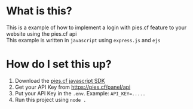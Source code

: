 # What is this?
This is a example of how to implement a login with pies.cf feature to your website using the pies.cf api\
This example is written in `javascript` using `express.js` and `ejs`

# How do I set this up?
1. Download the [pies.cf javascript SDK]()
2. Get your API Key from https://pies.cf/panel/api
3. Put your API Key in the `.env`. Example: `API_KEY=.....`
4. Run this project using `node .`